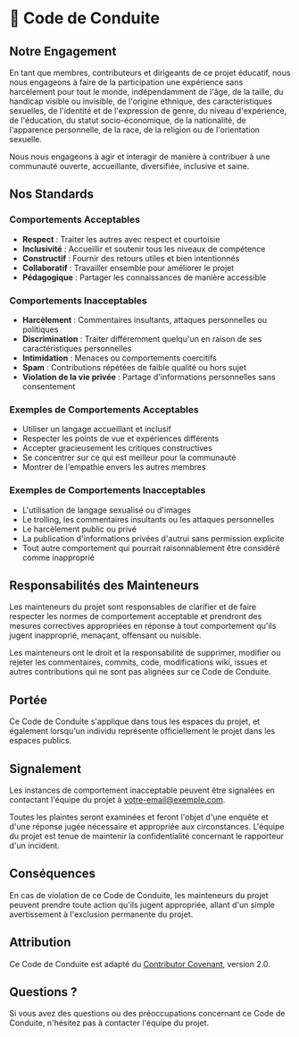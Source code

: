 # 🤝 Code de Conduite

## Notre Engagement

En tant que membres, contributeurs et dirigeants de ce projet éducatif, nous nous engageons à faire de la participation une expérience sans harcèlement pour tout le monde, indépendamment de l'âge, de la taille, du handicap visible ou invisible, de l'origine ethnique, des caractéristiques sexuelles, de l'identité et de l'expression de genre, du niveau d'expérience, de l'éducation, du statut socio-économique, de la nationalité, de l'apparence personnelle, de la race, de la religion ou de l'orientation sexuelle.

Nous nous engageons à agir et interagir de manière à contribuer à une communauté ouverte, accueillante, diversifiée, inclusive et saine.

## Nos Standards

### Comportements Acceptables

- **Respect** : Traiter les autres avec respect et courtoisie
- **Inclusivité** : Accueillir et soutenir tous les niveaux de compétence
- **Constructif** : Fournir des retours utiles et bien intentionnés
- **Collaboratif** : Travailler ensemble pour améliorer le projet
- **Pédagogique** : Partager les connaissances de manière accessible

### Comportements Inacceptables

- **Harcèlement** : Commentaires insultants, attaques personnelles ou politiques
- **Discrimination** : Traiter différemment quelqu'un en raison de ses caractéristiques personnelles
- **Intimidation** : Menaces ou comportements coercitifs
- **Spam** : Contributions répétées de faible qualité ou hors sujet
- **Violation de la vie privée** : Partage d'informations personnelles sans consentement

### Exemples de Comportements Acceptables

- Utiliser un langage accueillant et inclusif
- Respecter les points de vue et expériences différents
- Accepter gracieusement les critiques constructives
- Se concentrer sur ce qui est meilleur pour la communauté
- Montrer de l'empathie envers les autres membres

### Exemples de Comportements Inacceptables

- L'utilisation de langage sexualisé ou d'images
- Le trolling, les commentaires insultants ou les attaques personnelles
- Le harcèlement public ou privé
- La publication d'informations privées d'autrui sans permission explicite
- Tout autre comportement qui pourrait raisonnablement être considéré comme inapproprié

## Responsabilités des Mainteneurs

Les mainteneurs du projet sont responsables de clarifier et de faire respecter les normes de comportement acceptable et prendront des mesures correctives appropriées en réponse à tout comportement qu'ils jugent inapproprié, menaçant, offensant ou nuisible.

Les mainteneurs ont le droit et la responsabilité de supprimer, modifier ou rejeter les commentaires, commits, code, modifications wiki, issues et autres contributions qui ne sont pas alignées sur ce Code de Conduite.

## Portée

Ce Code de Conduite s'applique dans tous les espaces du projet, et également lorsqu'un individu représente officiellement le projet dans les espaces publics.

## Signalement

Les instances de comportement inacceptable peuvent être signalées en contactant l'équipe du projet à [votre-email@exemple.com](mailto:votre-email@exemple.com).

Toutes les plaintes seront examinées et feront l'objet d'une enquête et d'une réponse jugée nécessaire et appropriée aux circonstances. L'équipe du projet est tenue de maintenir la confidentialité concernant le rapporteur d'un incident.

## Conséquences

En cas de violation de ce Code de Conduite, les mainteneurs du projet peuvent prendre toute action qu'ils jugent appropriée, allant d'un simple avertissement à l'exclusion permanente du projet.

## Attribution

Ce Code de Conduite est adapté du [Contributor Covenant](https://www.contributor-covenant.org), version 2.0.

## Questions ?

Si vous avez des questions ou des préoccupations concernant ce Code de Conduite, n'hésitez pas à contacter l'équipe du projet.
